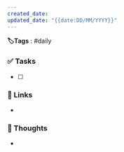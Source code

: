 ```yaml
---
created_date: 
updated_date: "{{date:DD/MM/YYYY}}"
---
```

 **🏷️Tags** : #daily 
### ✅ Tasks
- [ ]  
### 🔗 Links
- 
### 🧠 Thoughts
- 